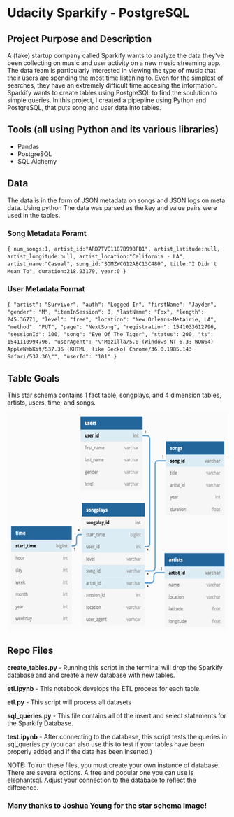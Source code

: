 # Udacity Sparkify - PostgreSQL

## Project Purpose and Description

A (fake) startup company called Sparkify wants to analyze the data they've been collecting on music and user activity on a new music streaming app.  The data team is particularly interested in viewing the type of music that their users are spending the most time listening to.  Even for the simplest of searches, they have an extremely difficult time accesing the information.  Sparkify wants to create tables using PostgreSQL to find the soulution to simple queries.  In this project, I created a pipepline using Python and PostgreSQL, that puts song and user data into tables.  

## Tools (all using Python and its various libraries)
   - Pandas
   - PostgreSQL
   - SQL Alchemy
   
## Data

The data is in the form of JSON metadata on songs and JSON logs on meta data.  Using python  The data was parsed as the key and value pairs were used in the tables.  

### Song Metadata Foramt

   `{
      num_songs:1,
      artist_id:"ARD7TVE1187B99BFB1",
      artist_latitude:null,
      artist_longitude:null,
      artist_location:"California - LA",
      artist_name:"Casual",
      song_id:"SOMZWCG12A8C13C480",
      title:"I Didn't Mean To",
      duration:218.93179,
      year:0
   }`

### User Metadata Format

`{
  "artist": "Survivor",
  "auth": "Logged In",
  "firstName": "Jayden",
  "gender": "M",
  "itemInSession": 0,
  "lastName": "Fox",
  "length": 245.36771,
  "level": "free",
  "location": "New Orleans-Metairie, LA",
  "method": "PUT",
  "page": "NextSong",
  "registration": 1541033612796,
  "sessionId": 100,
  "song": "Eye Of The Tiger",
  "status": 200,
  "ts": 1541110994796,
  "userAgent": "\"Mozilla/5.0 (Windows NT 6.3; WOW64) AppleWebKit/537.36 (KHTML, like Gecko) Chrome/36.0.1985.143 Safari/537.36\"",
  "userId": "101"
}`

## Table Goals
 
 This star schema contains 1 fact table, songplays, and 4 dimension tables, artists, users, time, and songs. 
 
 <p align="center">
<img src="data/ft.png" width="700" height="500">
</p>

## Repo Files

**create_tables.py** - Running this script in the terminal will drop the Sparkify database and and create a new database with new tables. 

**etl.ipynb** - This notebook develops the ETL process for each table. 

**etl.py** - This script will process all datasets 

**sql_queries.py** -  This file contains all of the insert and select statements for the Sparkify Database.  

**test.ipynb** - After connecting to the database, this script tests the queries in sql_queries.py (you can also use this to test if your tables have been properly  added and if the data has been inserted.)

NOTE:  To run these files, you must create your own instance of database. There are several options.  A free and popular one you can use is [elephantsql](https://customer.elephantsql.com/instance/create).  Adjust your connection to the database to reflect the difference.  

 
### Many thanks to [Joshua Yeung](https://towardsdatascience.com/data-modeling-for-a-music-streaming-app-db46a4595e4e) for the star schema image!
